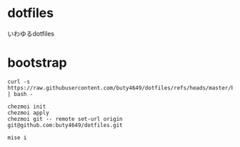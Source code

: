 dotfiles
========

いわゆるdotfiles

# bootstrap

```
curl -s https://raw.githubusercontent.com/buty4649/dotfiles/refs/heads/master/bootstrap/run.sh | bash -

chezmoi init
chezmoi apply
chezmoi git -- remote set-url origin git@github.com:buty4649/dotfiles.git

mise i
```
